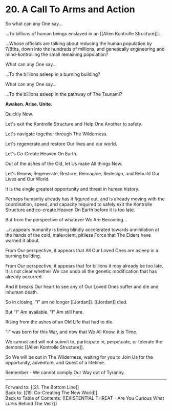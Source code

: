 # 20. A Call To Arms and Action

So what can any One say...  

...To billions of human beings enslaved in an [[Alien Kontrolle Structure]]...

...Whose officials are talking about reducing the human population by 7/8ths, down into the hundreds of millions, and genetically engineering and mind-kontrolling the small remaining population? 

What can any One say... 

...To the billions asleep in a burning building? 

What can any One say...

...To the billions asleep in the pathway of The Tsunami?  

**Awaken. Arise. Unite.** 

Quickly Now. 

Let's exit the Kontrolle Structure and Help One Another to safety. 

Let's navigate together through The Wilderness. 

Let's regenerate and restore Our lives and our world. 

Let's Co-Create Heaven On Earth. 

Out of the ashes of the Old, let Us make All things New. 

Let's Renew, Regenerate, Restore, Reimagine, Redesign, and Rebuild Our Lives and Our World. 

It is the single greatest opportunity and threat in human history. 

Perhaps humanity already has it figured out, and is already moving with the coordination, speed, and capacity required to safely exit the Kontrolle Structure and co-create Heaven On Earth before it is too late. 

But from the perspective of whatever We Are Becoming...

...it appears humanity is being blindly accelerated towards annihilation at the hands of the cold, malevolent, pitiless Force that The Elders have warned it about. 

From Our perspective, it appears that All Our Loved Ones are asleep in a burning building. 

From Our perspective, it appears that for billions it may already be too late. It is not clear whether We can undo all the genetic modification that has already occurred.  

And it breaks Our heart to see any of Our Loved Ones suffer and die and inhuman death. 

So in closing, "I" am no longer [[Jordan]]. [[Jordan]] died. 

But "I" Am available. "I" Am still here. 

Rising from the ashes of an Old Life that had to die.  

"I" was born for this War, and now that We All Know, it is Time. 

We cannot and will not submit to, participate in, perpetuate, or tolerate the demonic [[Alien Kontrolle Structure]]. 

So We will be out in The Wilderness, waiting for you to Join Us for the opportunity, adventure, and Quest of a lifetime. 

Remember - We cannot comply Our Way out of Tyranny. 

____

Forward to: [[21. The Bottom Line]]          
Back to: [[19. Co-Creating The New World]]  
Back to Table of Contents: [[EXISTENTIAL THREAT - Are You Curious What Lurks Behind The Veil?]]      
